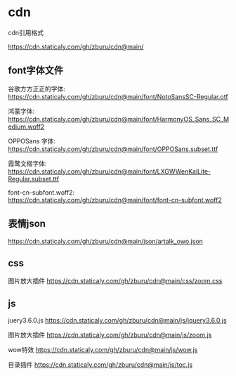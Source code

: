 # cdn

cdn引用格式  

https://cdn.staticaly.com/gh/zburu/cdn@main/


## font字体文件

谷歌方方正正的字体: https://cdn.staticaly.com/gh/zburu/cdn@main/font/NotoSansSC-Regular.otf

鸿蒙字体: https://cdn.staticaly.com/gh/zburu/cdn@main/font/HarmonyOS_Sans_SC_Medium.woff2

OPPOSans 字体: https://cdn.staticaly.com/gh/zburu/cdn@main/font/OPPOSans.subset.ttf

霞鹜文楷字体: https://cdn.staticaly.com/gh/zburu/cdn@main/font/LXGWWenKaiLite-Regular.subset.ttf

font-cn-subfont.woff2: https://cdn.staticaly.com/gh/zburu/cdn@main/font/font-cn-subfont.woff2


## 表情json

https://cdn.staticaly.com/gh/zburu/cdn@main/json/artalk_owo.json

## css

图片放大插件 https://cdn.staticaly.com/gh/zburu/cdn@main/css/zoom.css


## js

juery3.6.0.js https://cdn.staticaly.com/gh/zburu/cdn@main/js/jquery3.6.0.js

图片放大插件 https://cdn.staticaly.com/gh/zburu/cdn@main/js/zoom.js

wow特效 https://cdn.staticaly.com/gh/zburu/cdn@main/js/wow.js

目录插件 https://cdn.staticaly.com/gh/zburu/cdn@main/js/toc.js

